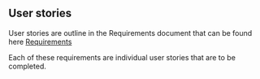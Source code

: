 ## User stories

User stories are outline in the Requirements document that can be found here [Requirements](https://github.com/teddybear2733/AutoConnect/blob/main/Project%20Overview/Requirements.md)

Each of these requirements are individual user stories that are to be completed.
